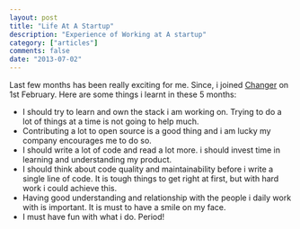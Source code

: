 ```yaml
---
layout: post
title: "Life At A Startup"
description: "Experience of Working at A startup"
category: ["articles"]
comments: false
date: "2013-07-02"
---
```


Last few months has been really exciting for me. Since, i joined [Changer](http://changer.nl) on 1st February.
Here are some things i learnt in these 5 months:

- I should try to learn and own the stack i am  working on. Trying to do a lot of things at a time is not going to help much.
- Contributing a lot to open source is a good thing and i am lucky my company encourages me to do so.
- I should write a lot of code and read a lot more. i should invest time in learning and understanding my product.
- I should think about code quality and maintainability before i write a single line of code. It is tough things to get right at first, but with hard work i could achieve this.
- Having good understanding and relationship with the people i daily work with is important. It is must to have a smile on my face.
- I must have fun with what i do. Period!
